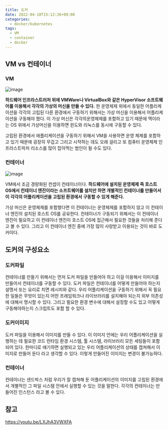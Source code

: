 ```yaml
---
title: 도커
date: 2022-04-10T15:12:26+09:00
categories:
  - docker/kubernetes
tags: 
  - VM
  - container
  - docker
---
```


## VM vs 컨테이너
### VM

![image](https://user-images.githubusercontent.com/46465928/162631220-89136cdd-183a-4009-a655-d1c767c74a84.png)

**하드웨어 인프라스트러처 위에 VMWare나 VirtualBox와 같은 HyperVisor 소프트웨어를 이용해서 각각의 가상의 머신을 만들 수 있다.** 한 운영체제 위에서 동일한 어플리케이션을 각각의 고립된 다른 환경에서 구동하기 위해서는 가상 머신을 이용해서 어플리케이션을 구동해야 했다. 이 가상 머신은 각각의운영체제를 포함하고 있기 때문에 맥이라는 OS 위에서 가상머신을 이용하면 윈도와 리눅스를 동시에 구동할 수 있다. 

고립된 환경에서 애플리케이션을 구동하기 위해서 VM을 사용하면 운영 체제를 포함하고 있기 때문에 굉장히 무겁고 그리고 시작하는 데도 오래 걸리고 또 컴퓨터 운영체제 인프라스트럭처 리소스를 많이 잡아먹는 범인이 될 수도 있다.

### 컨테이너

![image](https://user-images.githubusercontent.com/46465928/162631380-1d9fe3ab-62a3-4980-86d4-97210343d7a7.png)

VM에서 조금 경량화된 컨셉이 컨테이너이다. **하드웨어에 설치된 운영체제 즉 호스트 OS에서 컨테이너 엔진이라는 소프트웨어를 설치만 하면 개별적인 컨테이너를 만들어서 이 각각의 어플리케이션을 고립된 환경에서 구동할 수 있게 해준다.** 

가상 머신은 운영체제를 포함했다면 이 컨테이너는 운영체제를 포함하지 않고 이 컨테이너 엔진의 설치된 호스트 OS를 공유한다. 컨테이너가 구동되기 위해서는 이 컨테이너 엔진이 필요하고 이 컨테이너 엔진이 호스트 OS에 접근해서 필요한 것들을 처리해 준다고 볼 수 있다. 그리고 이 컨테이너 엔진 중에 가장 많이 사랑받고 이용되는 것이 바로 도커이다.

## 도커의 구성요소
### 도커파일
컨테이너를 만들기 위해서는 먼저 도커 파일을 만들어야 하고 이걸 이용해서 이미지를 만들어서 컨테이너를 구동할 수 있다. 도커 파일은 컨테이너를 어떻게 만들어야 하는지 설명서 또는 요리로 치면 레시피와 같다. 우리 어플리케이션을 구동하기 위해서 꼭 필요한 일들은 무엇이 있는지 어떤 프레임워크나 라이브러리를 설치해야 되는지 외부 의존성에 대해서 명시할 수 있다. 그리고 필요한 환경 변수에 대해서 설정할 수도 있고 어떻게 구동해야하는지 스크립트도 포함 할 수 있다.

### 도커이미지
도커 파일을 이용해서 이미지를 만들 수 있다. 이 이미지 안에는 우리 어플리케이션을 실행하는 데 필요한 코드 런타임 환경 시스템, 툴 시스템, 라이브러리 모든 세팅들이 포함되어 있다. 한마디로 얘기하면 실행되고 있는 우리 어플리케이션의 상태를 캡쳐해서 이미지로 만들어 둔다 라고 생각할 수 있다. 이렇게 만들어진 이미지는 변경이 불가능하다.

### 컨테이너
컨테이너는 샌드박스 처럼 우리가 잘 캡쳐해 둔 어플리케이션의 이미지를 고립된 환경에서 개별적인 그 파일 시스템 안에서 실행할 수 있는 것을 말한다. 각각의 컨테이너는 만들어진 인스턴스 라고 볼 수 있다.

## 참고
https://youtu.be/LXJhA3VWXFA
